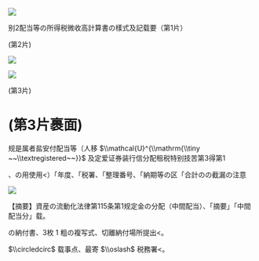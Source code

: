 ![](https://www.nta.go.jp/tmp/bbc688ec-ac03-4e50-be9e-9943ae67308a/images/60b47da445290869d2acef7529bebda05efc0be4e58a818bd3546bb2e61bbe8d.jpg)

别2配当等の所得税微收高計算書の樣式及記载要（第1片）

(第2片)

![](https://www.nta.go.jp/tmp/bbc688ec-ac03-4e50-be9e-9943ae67308a/images/6cc8ec486386498458b25da70d9f3618f9050dd40d7f33b0b3c44d9011caa8e4.jpg)

![](https://www.nta.go.jp/tmp/bbc688ec-ac03-4e50-be9e-9943ae67308a/images/11dedcc9c0a558261b20a38d0cf6c620d194038a2de4418270db5cbb48eb4735.jpg)

(第3片)

# (第3片裹面)

规是属者盐安付配当等（人移 $\\mathcal{U}^{\\mathrm{\\tiny ~~\\textregistered~~}}$ 及定爱证券装行信分配租税特别技苦第3得第1

、の用使用<）「年度、「税署、「整理番号、「納期等の区「合計のの截漏の注意

![](https://www.nta.go.jp/tmp/bbc688ec-ac03-4e50-be9e-9943ae67308a/images/dc7add05277950927a3a6e935bf2079c00bfeec3288ba11994d8e30f2f5e7268.jpg)

【摘要】資産の流動化法律第115条第1规定金の分配（中間配当）、「摘要」「中間配当分」载。

の納付書、3枚 $1$ 粗の複写式、切離納付場所提出<。

$\\circledcirc$ 载事点、最寄 $\\oslash$ 税務署<。